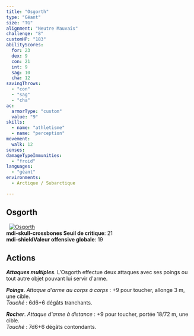 ```yaml
---
title: "Osgorth"
type: "Géant"
size: "TG"
alignment: "Neutre Mauvais"
challenge: "8"
customHP: "183"
abilityScores:
  for: 23
  dex: 9
  con: 21
  int: 9
  sag: 10
  cha: 12
savingThrows:
  - "con"
  - "sag"
  - "cha"
ac:
  armorType: "custom"
  value: "9"
skills:
  - name: "athletisme"
  - name: "perception"
movement:
  walk: 12
senses:
damageTypeImmunities:
  - "froid"
languages:
  - "géant"
environments:
  - Arctique / Subarctique

---
```

## Osgorth
&nbsp;
[![Osgorth](https://www.douaratil.fr/illustrations/geant/osgorthm.png)](https://www.douaratil.fr/illustrations/geant/osgorth.jpg)    
**<v-icon>mdi-skull-crossbones</v-icon> Seuil de critique**: 21           
**<v-icon>mdi-shield</v-icon>Valeur offensive globale**: 19
## Actions
_**Attaques multiples**_. L'Osgorth effectue deux attaques avec ses poings ou tout autre objet pouvant lui servir d'arme.

_**Poings**_. _Attaque d'arme au corps à corps_ : +9 pour toucher, allonge 3 m, une cible.  
_Touché_ : 6d6+6 dégâts tranchants.

_**Rocher**_. _Attaque d'arme à distance_ : +9 pour toucher, portée 18/72 m, une cible.  
_Touché_ : 7d6+6 dégâts contondants.
